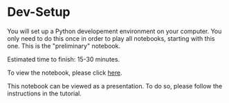 # Dev-Setup

You will set up a Python developement environment on your computer. You only need to do this once in order to play all notebooks, starting with this one. This is the "preliminary" notebook.

Estimated time to finish: 15-30 minutes.

To view the notebook, please click [here](http://nbviewer.ipython.org/github/boshmaf/notebooks/blob/master/dev-setup/notebook.ipynb). 

This notebook can be viewed as a presentation. To do so, please follow the instructions in the tutorial.
